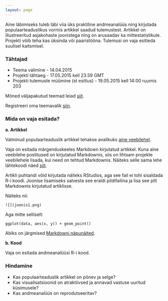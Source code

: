 ```yaml
---
layout: page
---
```


Aine läbimiseks tuleb läbi viia üks praktiline andmeanalüüs ning kirjutada populaarteaduslikus vormis artikkel saadud tulemustest. Artikkel on illustreeritud asjakohaste joonistega ning on arusaadav ka mittestatistikule. Projekti võib teha kas üksinda või paaristööna. Tulemusi on vaja esitleda suulisel kaitsmisel.

### Tähtajad

* Teema valimine - 14.04.2015
* Projekti tähtaeg - 17.05.2015 kell 23.59 GMT
* Projekti tulemuste müümine (st esitlus) - 19.05.2015 kell 14:00 ruumis 203

Mõned väljapakutud teemad leiad [siit](https://docs.google.com/document/d/1beb5n0H4Y4Xekf_A7xgZRX2uQqeoW3HsqpgCuiBjA48/edit).

Registreeri oma teemavalik [siin](https://docs.google.com/document/d/1Zt8-mKq9QW3Bhb3YObgXrZK1AoglPLin5Z9BWZTaaGU/edit).

### Mida on vaja esitada?

**a. Artikkel**

Valminud populaarteaduslik artikkel tehakse avalikuks [aine veebilehel](http://andmeteadus.github.io/projektid/).

Vaja on esitada märgenduskeeles Markdown kirjutatud artikkel.
Kuna aine veebilehe postitused on kirjutatud Markdownis, siis on lihtsam projekte veebilehele lisada, kui need on tehtud Markdownis.
Näiteks selle sama lehe lähtekoodi näed [siit](https://raw.githubusercontent.com/andmeteadus/andmeteadus.github.io/master/projekt_juhend.md).

Artikli puhtandi võid kirjutada näiteks RStudios, aga see fail ei tohi sisaldada R-i koodi.
Joonise lisamiseks salvesta see eraldi pildifailina ja lisa see pilt Markdownis kirjutatud artiklisse.

Näiteks nii:

```
![](joonis1.png)
```

Aga mitte selliselt:

```
ggplot(data, aes(x, y)) + geom_point()
```

Abiks on järgmised [Markdowni näpunäited](https://github.com/adam-p/markdown-here/wiki/Markdown-Cheatsheet#images).


**b. Kood**

Vaja on esitada andmeanalüüsi R-i kood.


### Hindamine

* Kas populaarteaduslik artikkel on põnev ja selge?
* Kas visualisatsioonid on atraktiivsed ja annavad vastuse uuritud küsimusele?
* Kas andmeanalüüs on reprodutseeritav?